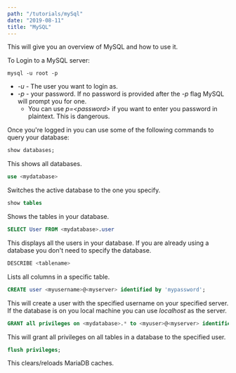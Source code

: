 ```yaml
---
path: "/tutorials/mySql"
date: "2019-08-11"
title: "MySQL"
---
```


This will give you an overview of MySQL and how to use it.

To Login to a MySQL server:

```
mysql -u root -p
```
* *-u* - The user you want to login as.
* *-p* - your password. If no password is provided after the *-p* flag MySQL will prompt you for one.
    * You can use *p=\<password>* if you want to enter you password in plaintext. This is dangerous.

Once you're logged in you can use some of the following commands to query your database:
```sql
show databases;
```
This shows all databases.
```sql
use <mydatabase>
```
Switches the active database to the one you specify.
```sql
show tables
```
Shows the tables in your database.

```sql
SELECT User FROM <mydatabase>.user
```
This displays all the users in your database. If you are already using a database you don't need to specify the database.
```sql
DESCRIBE <tablename>
```
Lists all columns in a specific table.

```sql
CREATE user <myusername>@<myserver> identified by 'mypassword';
```
This will create a user with the specified username on your specified server. If the database is on you local machine you can use *localhost* as the server.
```sql
GRANT all privileges on <mydatabase>.* to <myuser>@<myserver> identified by 'mypassword';
```
This will grant all privileges on all tables in a database to the specified user.
```sql
flush privileges;
```
This clears/reloads MariaDB caches.